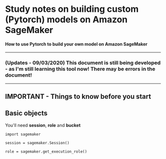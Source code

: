 # Study notes on building custom (Pytorch) models on Amazon SageMaker

#### How to use Pytorch to build your own model on Amazon SageMaker

---
### (Updates - 09/03/2020) This document is still being developed - as I'm still learning this tool now! There may be errors in the document!
---

## IMPORTANT - Things to know before you start



## Basic objects

You'll need **session**, **role** and **bucket**

``` python3
import sagemaker

session = sagemaker.Session()

role = sagemaker.get_execution_role()


```


## 

